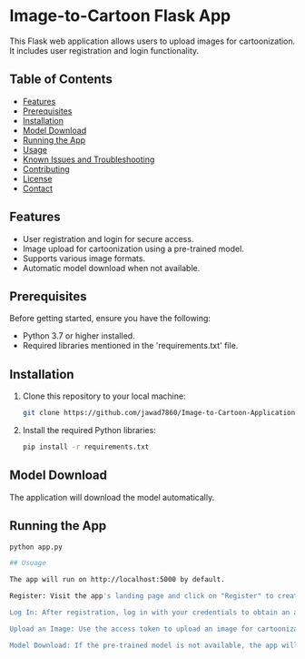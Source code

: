 # Image-to-Cartoon Flask App

This Flask web application allows users to upload images for cartoonization. It includes user registration and login functionality.

## Table of Contents

- [Features](#features)
- [Prerequisites](#prerequisites)
- [Installation](#installation)
- [Model Download](#model-download)
- [Running the App](#running-the-app)
- [Usage](#usage)
- [Known Issues and Troubleshooting](#known-issues-and-troubleshooting)
- [Contributing](#contributing)
- [License](#license)
- [Contact](#contact)

## Features

- User registration and login for secure access.
- Image upload for cartoonization using a pre-trained model.
- Supports various image formats.
- Automatic model download when not available.

## Prerequisites

Before getting started, ensure you have the following:

- Python 3.7 or higher installed.
- Required libraries mentioned in the 'requirements.txt' file.

## Installation

1. Clone this repository to your local machine:

   ```bash
   git clone https://github.com/jawad7860/Image-to-Cartoon-Application.git

2. Install the required Python libraries:

   ```bash
   pip install -r requirements.txt

## Model Download

The application will download the model automatically.

## Running the App

   ```bash
   python app.py

## Usuage

The app will run on http://localhost:5000 by default.

Register: Visit the app's landing page and click on "Register" to create an account.

Log In: After registration, log in with your credentials to obtain an access token.

Upload an Image: Use the access token to upload an image for cartoonization.

Model Download: If the pre-trained model is not available, the app will automatically download it when you run the app for the first time.



